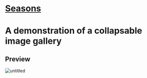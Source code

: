 # [Seasons](https://kyblockstacking.github.io/Seasons/)

<h1>A demonstration of a collapsable image gallery</h1>

<h2>Preview</h2>

![untitled](https://user-images.githubusercontent.com/40349734/53341498-86536780-38c0-11e9-81f8-f761726f7a66.png)
